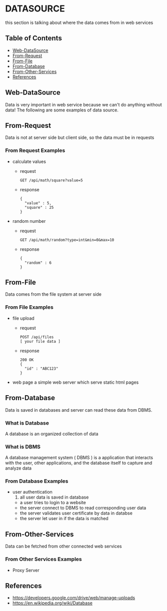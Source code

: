 # DATASOURCE
this section is talking about where the data comes from in web services

## Table of Contents
- [Web-DataSource](#Web-DataSource)
- [From-Request](#From-Request)
- [From-File](#From-File)
- [From-Database](#From-Database)
- [From-Other-Services](#From-Other-Services)
- [References](#References)

## Web-DataSource
Data is very important in web service because we can't do anything without data!
The following are some examples of data source.

## From-Request
Data is not at server side but client side, so the data must be in requests

### From Request Examples
- calculate values
  - request
  
        GET /api/math/square?value=5

  - response
  
        {
          "value" : 5,
          "square" : 25
        }

- random number
  - request
  
        GET /api/math/random?type=int&min=0&max=10

  - response
  
        {
          "random" : 6
        }


## From-File
Data comes from the file system at server side

### From File Examples
- file upload
  - request
  
        POST /api/files
        [ your file data ]

  - response
  
        200 OK
        {
          "id" : "ABC123"
        }

- web page
  a simple web server which serve static html pages

## From-Database
Data is saved in databases and server can read these data from DBMS.

### What is Database
A database is an organized collection of data

### What is DBMS
A database management system ( DBMS ) is a application that interacts with the user, other applications, and the database itself to capture and analyze data

### From Database Examples
- user authentication
  1. all user data is saved in database
  - a user tries to login to a website
  - the server connect to DBMS to read corresponding user data
  - the server validates user certificate by data in databse
  - the server let user in if the data is matched

## From-Other-Services
Data can be fetched from other connected web services

### From Other Services Examples
- Proxy Server

## References
- https://developers.google.com/drive/web/manage-uploads
- https://en.wikipedia.org/wiki/Database
